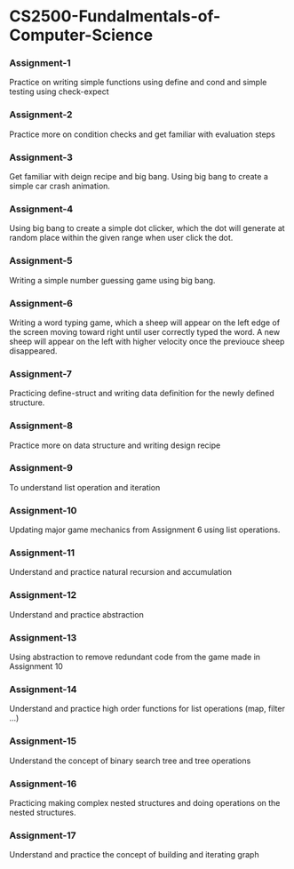 # CS2500-Fundalmentals-of-Computer-Science
### Assignment-1 
Practice on writing simple functions using define and cond and simple testing using check-expect 
### Assignment-2 
Practice more on condition checks and get familiar with evaluation steps 
### Assignment-3 
Get familiar with deign recipe and big bang. Using big bang to create a simple car crash animation.
### Assignment-4 
Using big bang to create a simple dot clicker, which the dot will generate at random place within the given range when user click the dot. 
### Assignment-5 
Writing a simple number guessing game using big bang. 
### Assignment-6 
Writing a word typing game, which a sheep will appear on the left edge of the screen moving toward right until user correctly typed the word. 
A new sheep will appear on the left with higher velocity once the previouce sheep disappeared. 
### Assignment-7 
Practicing define-struct and writing data definition for the newly defined structure. 
### Assignment-8 
Practice more on data structure and writing design recipe 
### Assignment-9 
To understand list operation and iteration
### Assignment-10 
Updating major game mechanics from Assignment 6 using list operations. 
### Assignment-11
Understand and practice natural recursion and accumulation 
### Assignment-12
Understand and practice abstraction
### Assignment-13 
Using abstraction to remove redundant code from the game made in Assignment 10 
### Assignment-14
Understand and practice high order functions for list operations (map, filter ...)
### Assignment-15
Understand the concept of binary search tree and tree operations 
### Assignment-16
Practicing making complex nested structures and doing operations on the nested structures.
### Assignment-17
Understand and practice the concept of building and iterating graph